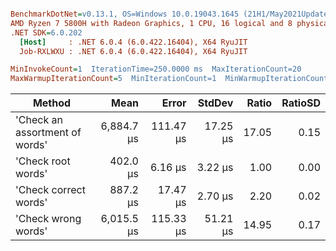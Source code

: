 ``` ini

BenchmarkDotNet=v0.13.1, OS=Windows 10.0.19043.1645 (21H1/May2021Update)
AMD Ryzen 7 5800H with Radeon Graphics, 1 CPU, 16 logical and 8 physical cores
.NET SDK=6.0.202
  [Host]     : .NET 6.0.4 (6.0.422.16404), X64 RyuJIT
  Job-RXLWXU : .NET 6.0.4 (6.0.422.16404), X64 RyuJIT

MinInvokeCount=1  IterationTime=250.0000 ms  MaxIterationCount=20  
MaxWarmupIterationCount=5  MinIterationCount=1  MinWarmupIterationCount=1  

```
|                         Method |       Mean |     Error |   StdDev | Ratio | RatioSD |
|------------------------------- |-----------:|----------:|---------:|------:|--------:|
| &#39;Check an assortment of words&#39; | 6,884.7 μs | 111.47 μs | 17.25 μs | 17.05 |    0.15 |
|             &#39;Check root words&#39; |   402.0 μs |   6.16 μs |  3.22 μs |  1.00 |    0.00 |
|          &#39;Check correct words&#39; |   887.2 μs |  17.47 μs |  2.70 μs |  2.20 |    0.02 |
|            &#39;Check wrong words&#39; | 6,015.5 μs | 115.33 μs | 51.21 μs | 14.95 |    0.17 |
